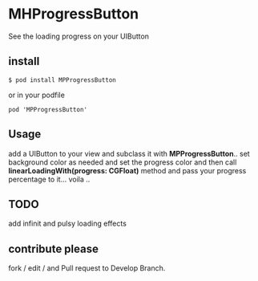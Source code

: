 # MHProgressButton
See the loading progress on your UIButton

## install

```
$ pod install MPProgressButton
```
or in your podfile
```
pod 'MPProgressButton'
```

## Usage
 add a UIButton to your view and subclass it with **MPProgressButton**.. set background color as needed and set the progress color 
 and then call **linearLoadingWith(progress: CGFloat)** method and pass your progress percentage to it... voila .. 
 
 
 ## TODO 
 add infinit and pulsy loading effects
    
 ## contribute please
   fork / edit / and Pull request to Develop Branch.
